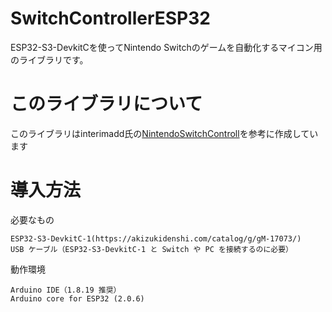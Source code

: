 # SwitchControllerESP32

ESP32-S3-DevkitCを使ってNintendo Switchのゲームを自動化するマイコン用のライブラリです。

# このライブラリについて

このライブラリはinterimadd氏の[NintendoSwitchControll](https://github.com/interimadd/NintendoSwitchControll)を参考に作成しています

# 導入方法

必要なもの

    ESP32-S3-DevkitC-1(https://akizukidenshi.com/catalog/g/gM-17073/)
    USB ケーブル（ESP32-S3-DevkitC-1 と Switch や PC を接続するのに必要）

動作環境

    Arduino IDE（1.8.19 推奨）
    Arduino core for ESP32 (2.0.6)
